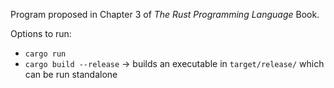 Program proposed in Chapter 3 of *The Rust Programming Language* Book.

Options to run:

- `cargo run`
- `cargo build --release` -> builds an executable in `target/release/` which can be run standalone